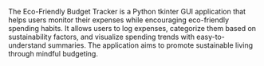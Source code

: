The Eco-Friendly Budget Tracker is a Python tkinter GUI application that helps users monitor their expenses while encouraging eco-friendly spending habits. It allows users to log expenses, categorize them based on sustainability factors, and visualize spending trends with easy-to-understand summaries. The application aims to promote sustainable living through mindful budgeting.
